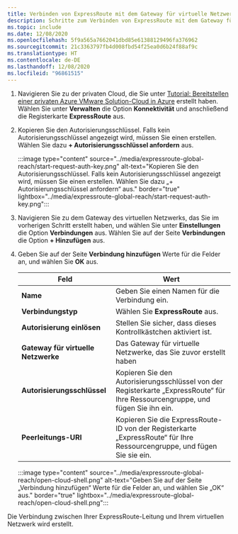 ```yaml
---
title: Verbinden von ExpressRoute mit dem Gateway für virtuelle Netzwerke
description: Schritte zum Verbinden von ExpressRoute mit dem Gateway für virtuelle Netzwerke
ms.topic: include
ms.date: 12/08/2020
ms.openlocfilehash: 5f9a565a7662041dbd85e61388129496fa376962
ms.sourcegitcommit: 21c3363797fb4d008fbd54f25ea0d6b24f88af9c
ms.translationtype: HT
ms.contentlocale: de-DE
ms.lasthandoff: 12/08/2020
ms.locfileid: "96861515"
---
```

<!-- Used in deploy-azure-vmware-solution.md and tutorial-configure-networking.md -->

1. Navigieren Sie zu der privaten Cloud, die Sie unter [Tutorial: Bereitstellen einer privaten Azure VMware Solution-Cloud in Azure](../tutorial-create-private-cloud.md) erstellt haben. Wählen Sie unter **Verwalten** die Option **Konnektivität** und anschließend die Registerkarte **ExpressRoute** aus.

1. Kopieren Sie den Autorisierungsschlüssel. Falls kein Autorisierungsschlüssel angezeigt wird, müssen Sie einen erstellen. Wählen Sie dazu **+ Autorisierungsschlüssel anfordern** aus.

   :::image type="content" source="../media/expressroute-global-reach/start-request-auth-key.png" alt-text="Kopieren Sie den Autorisierungsschlüssel. Falls kein Autorisierungsschlüssel angezeigt wird, müssen Sie einen erstellen. Wählen Sie dazu „+ Autorisierungsschlüssel anfordern“ aus." border="true" lightbox="../media/expressroute-global-reach/start-request-auth-key.png":::

1. Navigieren Sie zu dem Gateway des virtuellen Netzwerks, das Sie im vorherigen Schritt erstellt haben, und wählen Sie unter **Einstellungen** die Option **Verbindungen** aus. Wählen Sie auf der Seite **Verbindungen** die Option **+ Hinzufügen** aus.

1. Geben Sie auf der Seite **Verbindung hinzufügen** Werte für die Felder an, und wählen Sie **OK** aus. 

   | Feld | Wert |
   | --- | --- |
   | **Name**  | Geben Sie einen Namen für die Verbindung ein.  |
   | **Verbindungstyp**  | Wählen Sie **ExpressRoute** aus.  |
   | **Autorisierung einlösen**  | Stellen Sie sicher, dass dieses Kontrollkästchen aktiviert ist.  |
   | **Gateway für virtuelle Netzwerke** | Das Gateway für virtuelle Netzwerke, das Sie zuvor erstellt haben  |
   | **Autorisierungsschlüssel**  | Kopieren Sie den Autorisierungsschlüssel von der Registerkarte „ExpressRoute“ für Ihre Ressourcengruppe, und fügen Sie ihn ein. |
   | **Peerleitungs-URI**  | Kopieren Sie die ExpressRoute-ID von der Registerkarte „ExpressRoute“ für Ihre Ressourcengruppe, und fügen Sie sie ein.  |

   :::image type="content" source="../media/expressroute-global-reach/open-cloud-shell.png" alt-text="Geben Sie auf der Seite „Verbindung hinzufügen“ Werte für die Felder an, und wählen Sie „OK“ aus." border="true" lightbox="../media/expressroute-global-reach/open-cloud-shell.png":::

Die Verbindung zwischen Ihrer ExpressRoute-Leitung und Ihrem virtuellen Netzwerk wird erstellt.